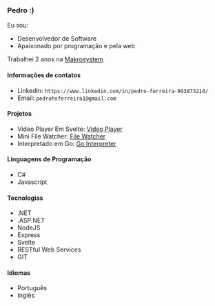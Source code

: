 ### Pedro :)

Eu sou: 

 - Desenvolvedor de Software
 - Apaixonado por programação e pela web

Trabalhei 2 anos na [Makrosystem](https://makrosystem.com.br/makro-system/?gad_source=1&gclid=CjwKCAjwuJ2xBhA3EiwAMVjkVP07RQGbbYxNq0xkbMrqpZmGDKx7lbSwHtiHNSppmm-l7aAGC9Wq-BoCykoQAvD_BwE)

#### Informações de contatos

- Linkedin: `https://www.linkedin.com/in/pedro-ferreira-993873214/`
- Email: `pedrohsferreira1@gmail.com`

#### Projetos

- Video Player Em Svelte: [Video Player](https://video-player-rouge-eight.vercel.app/)
- Mini File Watcher: [File Watcher](https://github.com/pedroferreira37/simple-file-watcher/blob/master/index.js)
- Interpretado em Go: [Go Interpreter](https://github.com/pedroferreira37/go-interpreter)

#### Linguagens de Programação

 - C#
 - Javascript
  
#### Tecnologias

 - .NET
 - .ASP.NET
 - NodeJS
 - Express
 - Svelte
 - RESTful Web Services
 - GIT
  

#### Idiomas

- Português
- Inglês
  
